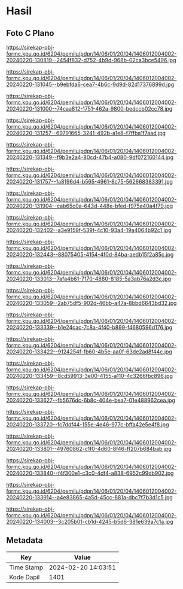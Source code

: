 # Hasil

## Foto C Plano

https://sirekap-obj-formc.kpu.go.id/6204/pemilu/pdpr/14/06/01/20/04/1406012004002-20240220-130819--2454f832-d752-4b9d-968b-02ca3bce5496.jpg

https://sirekap-obj-formc.kpu.go.id/6204/pemilu/pdpr/14/06/01/20/04/1406012004002-20240220-131045--b9ebfda6-cea7-4b6c-9d9d-82d17376899d.jpg

https://sirekap-obj-formc.kpu.go.id/6204/pemilu/pdpr/14/06/01/20/04/1406012004002-20240220-131000--74caa812-1751-462a-9800-bedccb02cc78.jpg

https://sirekap-obj-formc.kpu.go.id/6204/pemilu/pdpr/14/06/01/20/04/1406012004002-20240220-131257--69791665-3241-492b-a1e8-f7ffba1f7aad.jpg

https://sirekap-obj-formc.kpu.go.id/6204/pemilu/pdpr/14/06/01/20/04/1406012004002-20240220-131349--f9b3e2a4-80cd-47b4-a080-9df072160144.jpg

https://sirekap-obj-formc.kpu.go.id/6204/pemilu/pdpr/14/06/01/20/04/1406012004002-20240220-131757--1a8196d4-b565-4961-8c75-562668383391.jpg

https://sirekap-obj-formc.kpu.go.id/6204/pemilu/pdpr/14/06/01/20/04/1406012004002-20240220-131904--cab65c0a-643d-448e-bfed-f975a40a4f79.jpg

https://sirekap-obj-formc.kpu.go.id/6204/pemilu/pdpr/14/06/01/20/04/1406012004002-20240220-132402--a3e9159f-539f-4c10-93a4-19a4064b92c1.jpg

https://sirekap-obj-formc.kpu.go.id/6204/pemilu/pdpr/14/06/01/20/04/1406012004002-20240220-132443--88075405-4154-4f0d-84ba-aedb15f2a85c.jpg

https://sirekap-obj-formc.kpu.go.id/6204/pemilu/pdpr/14/06/01/20/04/1406012004002-20240220-133013--7afa4b61-7170-4880-8185-5a3ab76a2d3c.jpg

https://sirekap-obj-formc.kpu.go.id/6204/pemilu/pdpr/14/06/01/20/04/1406012004002-20240220-133059--2ab75df5-902d-46bb-a47a-8bbd6643bd32.jpg

https://sirekap-obj-formc.kpu.go.id/6204/pemilu/pdpr/14/06/01/20/04/1406012004002-20240220-133339--b1e24cac-7c8a-4f40-b899-f4680596d176.jpg

https://sirekap-obj-formc.kpu.go.id/6204/pemilu/pdpr/14/06/01/20/04/1406012004002-20240220-133422--9124254f-fb60-4b5e-aa0f-63de2ad8f44c.jpg

https://sirekap-obj-formc.kpu.go.id/6204/pemilu/pdpr/14/06/01/20/04/1406012004002-20240220-133459--8cd59913-3e00-4155-a110-4c3266fbc896.jpg

https://sirekap-obj-formc.kpu.go.id/6204/pemilu/pdpr/14/06/01/20/04/1406012004002-20240220-133627--fb5676dc-6b8c-404e-bea7-01e488962cea.jpg

https://sirekap-obj-formc.kpu.go.id/6204/pemilu/pdpr/14/06/01/20/04/1406012004002-20240220-133720--fc7ddf44-155e-4e46-977c-bffa42e5e4f8.jpg

https://sirekap-obj-formc.kpu.go.id/6204/pemilu/pdpr/14/06/01/20/04/1406012004002-20240220-133801--49760862-c1f0-4d60-8f46-ff207b684bab.jpg

https://sirekap-obj-formc.kpu.go.id/6204/pemilu/pdpr/14/06/01/20/04/1406012004002-20240220-133840--f4f300e1-c3c0-4df4-a838-6952c99db902.jpg

https://sirekap-obj-formc.kpu.go.id/6204/pemilu/pdpr/14/06/01/20/04/1406012004002-20240220-133914--a4e83865-4a5d-45cc-881a-dbc7f7b3d1c5.jpg

https://sirekap-obj-formc.kpu.go.id/6204/pemilu/pdpr/14/06/01/20/04/1406012004002-20240220-134003--3c205b01-cb1d-4245-b5d6-381e639a7c1a.jpg


## Metadata

| Key        | Value               |
| ---------- | ------------------- |
| Time Stamp | 2024-02-20 14:03:51 |
| Kode Dapil | 1401                |



